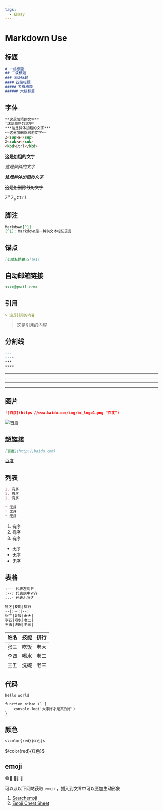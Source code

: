 ```yaml
---
tags:
  - Essay
---
```

# Markdown Use

## 标题
```markdown
# 一级标题
## 二级标题
### 三级标题
#### 四级标题
##### 五级标题
###### 六级标题
```

## 字体
```markdown
**这是加粗的文字**
*这是倾斜的文字*
***这是斜体加粗的文字***
~~这是加删除线的文字~~
Z<sup>a</sup>
Z<sub>a</sub>
<kbd>Ctrl</kbd>
```
**这是加粗的文字**

*这是倾斜的文字*

***这是斜体加粗的文字***

~~这是加删除线的文字~~

<a-row>
Z<sup>a</sup>
</a-row>

<a-row>
Z<sub>a</sub>
</a-row>

<a-row>
<kbd>Ctrl</kbd>
</a-row>

## 脚注
```markdown
Markdown[^1]
[^1]: Markdown是一种纯文本标记语言
```

## 锚点
```markdown
[公式标题锚点](#1)
```

## 自动邮箱链接
```markdown
<xxx@gmail.com>
```

## 引用
```markdown
> 这是引用的内容
```
> 这是引用的内容

## 分割线
```markdown
---
----
***
****
```

---
----
***
****

## 图片
```markdown
![百度](https://www.baidu.com/img/bd_logo1.png "百度")
```

![百度](https://www.baidu.com/img/bd_logo1.png "百度")

## 超链接
```markdown
[百度](http://baidu.com)
```

[百度](http://baidu.com)

## 列表
```markdown
1. 有序
1. 有序
1. 有序

* 无序
* 无序
* 无序
```

1. 有序
1. 有序
1. 有序

* 无序
* 无序
* 无序

## 表格
```markdown
:--- 代表左对齐
:--: 代表居中对齐
---: 代表右对齐

姓名|技能|排行
--|:--:|--:
张三|吃饭|老大|
李四|喝水|老二|
王五|洗碗|老三|
```

姓名|技能|排行
--|:--:|--:
张三|吃饭|老大|
李四|喝水|老二|
王五|洗碗|老三|

## 代码
`hello world`

```JS
function nihao () {
    console.log('大家好才是真的好')
}
```

## 颜色
```markdown
$\color{red}{红色}$
```

$\color{red}{红色}$

## emoji
😅🦄 🤩👊 🐸

可以从以下网站获取 `emoji` ，插入到文章中可以更加生动形象

1. [Searchemoji](https://searchemoji.app/zh-hans)
1. [Emoji Cheat Sheet](https://www.webfx.com/tools/emoji-cheat-sheet/)
